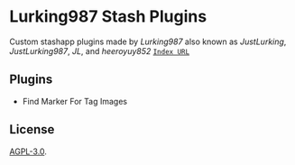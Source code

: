 # Lurking987 Stash Plugins
Custom stashapp plugins made by *Lurking987* also known as *JustLurking*, *JustLurking987*, *JL*, and *heeroyuy852*
[`Index URL`](https://Lurking987.github.io/stash-plugins/main/index.yml)


## Plugins
- Find Marker For Tag Images


## License

[AGPL-3.0](/LICENCE).
